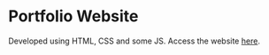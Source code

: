 # Portfolio Website

Developed using HTML, CSS and some JS. Access the website <a href="https://gillianjyt.github.io/" target="_blank">here</a>.
